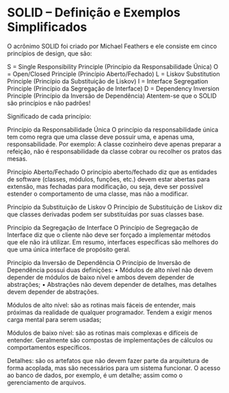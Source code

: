 # SOLID – Definição e Exemplos Simplificados

O acrônimo SOLID foi criado por Michael Feathers e ele consiste em cinco princípios de design, que são:

S = Single Responsibility Principle (Princípio da Responsabilidade Única)
O = Open/Closed Principle (Princípio Aberto/Fechado)
L = Liskov Substitution Principle (Princípio da Substituição de Liskov)
I = Interface Segregation Principle (Princípio da Segregação de Interface)
D = Dependency Inversion Principle (Princípio da Inversão de Dependência)
Atentem-se que o SOLID são princípios e não padrões!

Significado de cada princípio:

Princípio da Responsabilidade Única
O princípio da responsabilidade única tem como regra que uma classe deve possuir uma, e apenas uma, responsabilidade. Por exemplo: A classe cozinheiro deve apenas preparar a refeição, não é responsabilidade da classe cobrar ou recolher os pratos das mesas. 

Princípio Aberto/Fechado
O princípio aberto/fechado diz que as entidades de software (classes, módulos, funções, etc.) devem estar abertas para extensão, mas fechadas para modificação, ou seja, deve ser possível estender o comportamento de uma classe, mas não a modificar.

Princípio da Substituição de Liskov
O Princípio de Substituição de Liskov diz que classes derivadas podem ser substituídas por suas classes base.

Princípio da Segregação de Interface
O Princípio de Segregação de Interface diz que o cliente não deve ser forçado a implementar métodos que ele não irá utilizar. Em resumo, interfaces específicas são melhores do que uma única interface de propósito geral.

Princípio da Inversão de Dependência
O Princípio de Inversão de Dependência possui duas definições: 
•	Módulos de alto nível não devem depender de módulos de baixo nível e ambos devem depender de abstrações;
•	Abstrações não devem depender de detalhes, mas detalhes devem depender de abstrações.

Módulos de alto nível: são as rotinas mais fáceis de entender, mais próximas da realidade de qualquer programador. Tendem a exigir menos carga mental para serem usadas;

Módulos de baixo nível: são as rotinas mais complexas e difíceis de entender. Geralmente são compostas de implementações de cálculos ou comportamentos específicos.

Detalhes: são os artefatos que não devem fazer parte da arquitetura de forma acoplada, mas são necessários para um sistema funcionar. O acesso ao banco de dados, por exemplo, é um detalhe; assim como o gerenciamento de arquivos.
